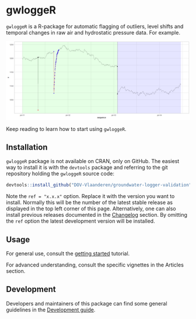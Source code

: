 
<!-- README.md is generated from README.Rmd. -->
gwloggeR
========

`gwloggeR` is a R-package for automatic flagging of outliers, level shifts and temporal changes in raw air and hydrostatic pressure data. For example.

![](man/figures/example-1.png)

Keep reading to learn how to start using `gwloggeR`.

Installation
------------

`gwloggeR` package is not available on CRAN, only on GitHub. The easiest way to install it is with the `devtools` package and referring to the git repository holding the `gwloggeR` source code:

``` r
devtools::install_github("DOV-Vlaanderen/groundwater-logger-validation", subdir = "gwloggeR", ref = "x.x.x")
```

Note the `ref = "x.x.x"` option. Replace it with the version you want to install. Normally this will be the number of the latest stable release as displayed in the top left corner of this page. Alternatively, one can also install previous releases documented in the [Changelog](News.md) section. By omitting the `ref` option the latest development version will be installed.

Usage
-----

For general use, consult the [getting started](articles/gwloggeR.html) tutorial.

For advanced understanding, consult the specific vignettes in the Articles section.

Development
-----------

Developers and maintainers of this package can find some general guidelines in the [Development guide](articles/Development.html).
